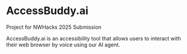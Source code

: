 # AccessBuddy.ai
Project for NWHacks 2025 Submission

AccessBuddy.ai is an accessibility tool that allows users to interact with their web browser by voice using our AI agent.

